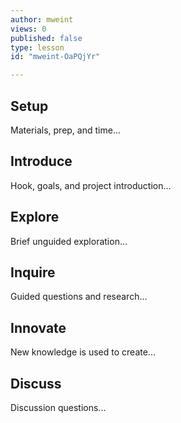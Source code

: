 ```yaml
---
author: mweint
views: 0
published: false
type: lesson
id: "mweint-OaPQjYr"

---
```


## Setup
Materials, prep, and time...

## Introduce
Hook, goals, and project introduction...

## Explore
Brief unguided exploration...

## Inquire
Guided questions and research...

## Innovate
New knowledge is used to create...

## Discuss
Discussion questions...
